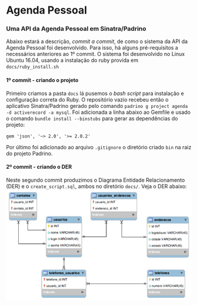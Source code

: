 # Agenda Pessoal

### Uma API da Agenda Pessoal em Sinatra/Padrino
Abaixo estará a descrição, _commit a commit_, de como o sistema da API da Agenda Pessoal foi desenvolvido. Para isso, há alguns pré-requisitos a necessários anteriores ao 1º commit. O sistema foi desenvolvido no Linux Ubuntu 16.04, usando a instalação do ruby provida em `docs/ruby_install.sh`

#### 1º commit - criando o projeto
Primeiro criamos a pasta `docs` lá pusemos o *bash script* para instalação e configuração correta do Ruby. O repositório vazio recebeu então o aplicativo Sinatra/Padrino gerado pelo comando `padrino g project agenda -d activerecord -a mysql`. Foi adicionada a linha abaixo ao Gemfile e usado o comando `bundle install --binstubs` para gerar as dependências do projeto:

    gem 'json', '~> 2.0', '>= 2.0.2'

Por último foi adicionado ao arquivo `.gitignore` o diretório criado `bin` na raiz do projeto Padrino.

#### 2º commit - criando o DER
Neste segundo commit produzimos o Diagrama Entidade Relacionamento (DER) e o `create_script.sql`, ambos no diretório `docs/`. Veja o DER abaixo:
![DER][DER]

[DER]: https://github.com/abmBispo/agenda-sinatra-padrino/raw/master/docs/DER.png "DER"
